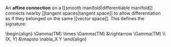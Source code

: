 An **affine connection** on a [[smooth manifold|differentiable manifold]] connects nearby [[tangent spaces|tangent space]] to allow differentiation as if they belonged on the same [[vector space]]. This defines the signature:

\begin{align}
\Gamma(TM) \times \Gamma(TM) &\rightarrow \Gamma(TM) \\\\\
(X, Y) &\mapsto \nabla_X Y
\end{align}